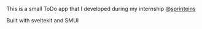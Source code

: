 This is a small ToDo app that I developed during my internship @[sprinteins](https://www.github.com/sprinteins)

Built with sveltekit and SMUI

